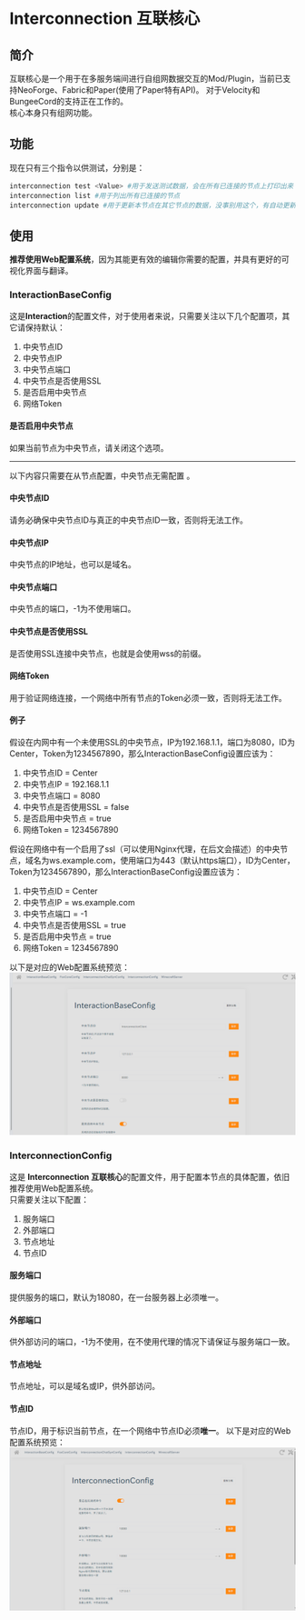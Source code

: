 # Interconnection 互联核心
## 简介
互联核心是一个用于在多服务端间进行自组网数据交互的Mod/Plugin，当前已支持NeoForge、Fabric和Paper(使用了Paper特有API)。
对于Velocity和BungeeCord的支持正在工作的。  
核心本身只有组网功能。

## 功能
现在只有三个指令以供测试，分别是：
```bash
interconnection test <Value> #用于发送测试数据，会在所有已连接的节点上打印出来
interconnection list #用于列出所有已连接的节点
interconnection update #用于更新本节点在其它节点的数据，没事别用这个，有自动更新的
```
## 使用
**推荐使用Web配置系统**，因为其能更有效的编辑你需要的配置，并具有更好的可视化界面与翻译。
### InteractionBaseConfig
这是**Interaction**的配置文件，对于使用者来说，只需要关注以下几个配置项，其它请保持默认：
1. 中央节点ID
2. 中央节点IP
3. 中央节点端口
4. 中央节点是否使用SSL
5. 是否启用中央节点
6. 网络Token

#### 是否启用中央节点
如果当前节点为中央节点，请关闭这个选项。
****
以下内容只需要在从节点配置，中央节点无需配置 。
#### 中央节点ID
请务必确保中央节点ID与真正的中央节点ID一致，否则将无法工作。
#### 中央节点IP
中央节点的IP地址，也可以是域名。
#### 中央节点端口
中央节点的端口，-1为不使用端口。
#### 中央节点是否使用SSL
是否使用SSL连接中央节点，也就是会使用wss的前缀。
#### 网络Token
用于验证网络连接，一个网络中所有节点的Token必须一致，否则将无法工作。
#### 例子
假设在内网中有一个未使用SSL的中央节点，IP为192.168.1.1，端口为8080，ID为Center，Token为1234567890，那么InteractionBaseConfig设置应该为：

1. 中央节点ID = Center
2. 中央节点IP = 192.168.1.1
3. 中央节点端口 = 8080
4. 中央节点是否使用SSL = false
5. 是否启用中央节点 = true
6. 网络Token = 1234567890

假设在网络中有一个启用了ssl（可以使用Nginx代理，在后文会描述）的中央节点，域名为ws.example.com，使用端口为443（默认https端口），ID为Center，Token为1234567890，那么InteractionBaseConfig设置应该为：

1. 中央节点ID = Center
2. 中央节点IP = ws.example.com
3. 中央节点端口 = -1
4. 中央节点是否使用SSL = true
5. 是否启用中央节点 = true
6. 网络Token = 1234567890

以下是对应的Web配置系统预览：
![img.png](img/img1.png)
### InterconnectionConfig
这是 **Interconnection 互联核心**的配置文件，用于配置本节点的具体配置，依旧推荐使用Web配置系统。  
只需要关注以下配置：
1. 服务端口
2. 外部端口
3. 节点地址
4. 节点ID

#### 服务端口
提供服务的端口，默认为18080，在一台服务器上必须唯一。
#### 外部端口
供外部访问的端口，-1为不使用，在不使用代理的情况下请保证与服务端口一致。
#### 节点地址
节点地址，可以是域名或IP，供外部访问。
#### 节点ID
节点ID，用于标识当前节点，在一个网络中节点ID必须**唯一**。
以下是对应的Web配置系统预览：
![img.png](img/img2.png)